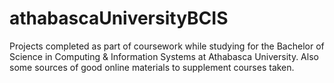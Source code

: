 # athabascaUniversityBCIS
Projects completed as part of coursework while studying for the Bachelor of Science in Computing &amp; Information Systems at Athabasca University. Also some sources of good online materials to supplement courses taken.
